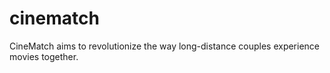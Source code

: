 # cinematch
CineMatch aims to revolutionize the way long-distance couples experience movies together.
